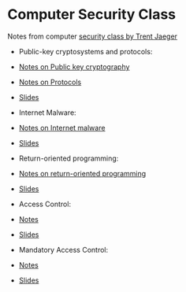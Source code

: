 # Computer Security Class
Notes from computer [security class by Trent Jaeger](http://www.cse.psu.edu/~trj1/cse543-f16/index.html)

* Public-key cryptosystems and protocols: 
 * [Notes on Public key cryptography](https://github.com/npapernot/computer-security-class/blob/master/applied-cryptography.md)
 * [Notes on Protocols](https://github.com/npapernot/computer-security-class/blob/master/protocols.md)
 * [Slides](http://www.cse.psu.edu/~trj1/cse543-f16/slides/cse543-applied-cryptography.pdf)

* Internet Malware:
 * [Notes on Internet malware](https://github.com/npapernot/computer-security-class/blob/master/internet-malware.md)
 * [Slides](http://www.cse.psu.edu/~trj1/cse543-f16/slides/cse543-internet-malware.pdf)

* Return-oriented programming:
 * [Notes on return-oriented programming](https://github.com/npapernot/computer-security-class/blob/master/return-oriented-programming.md) 
 * [Slides](http://www.cse.psu.edu/~trj1/cse543-f16/slides/cse543-advanced-program.pdf)

* Access Control:
 * [Notes](https://github.com/npapernot/computer-security-class/blob/master/access-control.md)
 * [Slides](http://www.cse.psu.edu/~trj1/cse543-f16/slides/cse543-access-control-basics.pdf)

* Mandatory Access Control:
 * [Notes](https://github.com/npapernot/computer-security-class/blob/master/mandatory-access-control.md)
 * [Slides](http://www.cse.psu.edu/~trj1/cse543-f16/slides/cse543-mac.pdf)
